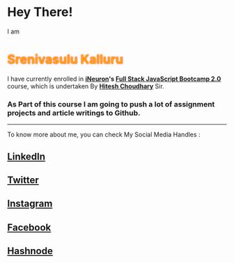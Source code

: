# Hey There!

I am <h1 style="color:orange; text-shadow: 0 0 3px #FF0000">Srenivasulu Kalluru</h1> I have currently enrolled in **[iNeuron](https://ineuron.ai/ 'iNeuron')'s [Full Stack JavaScript Bootcamp 2.0](https://ineuron.ai/course/Full-Stack-JavaScript-Bootcamp-2.0 'FSJS 2.0')** course, which is undertaken By **[Hitesh Choudhary](https://hiteshchoudhary.com/ 'Hitesh Choudhary')** Sir.

### As Part of this course I am going to push a lot of assignment projects and article writings to Github.

---

To know more about me, you can check My Social Media Handles :

## [LinkedIn](https://www.linkedin.com/in/vasu-k-8069201b0)

## [Twitter](https://twitter.com/vasuk24)

## [Instagram](https://www.instagram.com/iam_vs24/)

## [Facebook](https://www.facebook.com/vasu.kalluru24)

## [Hashnode](https://hashnode.com/@VasuK24)
